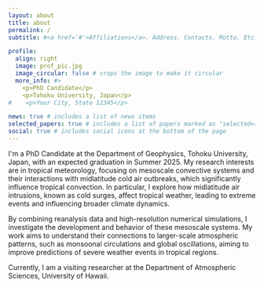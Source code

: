 ```yaml
---
layout: about
title: about
permalink: /
subtitle: #<a href='#'>Affiliations</a>. Address. Contacts. Motto. Etc.

profile:
  align: right
  image: prof_pic.jpg
  image_circular: false # crops the image to make it circular
  more_info: #>
    <p>PhD Candidate</p>
    <p>Tohoku University, Japan</p>
#    <p>Your City, State 12345</p>

news: true # includes a list of news items
selected_papers: true # includes a list of papers marked as "selected={true}"
social: true # includes social icons at the bottom of the page
---
```


I'm a PhD Candidate at the Department of Geophysics, Tohoku University, Japan, with an expected graduation in Summer 2025. My research interests are in tropical meteorology, focusing on mesoscale convective systems and their interactions with midlatitude cold air outbreaks, which significantly influence tropical convection. In particular, I explore how midlatitude air intrusions, known as cold surges, affect tropical weather, leading to extreme events and influencing broader climate dynamics.

By combining reanalysis data and high-resolution numerical simulations, I investigate the development and behavior of these mesoscale systems. My work aims to understand their connections to larger-scale atmospheric patterns, such as monsoonal circulations and global oscillations, aiming to improve predictions of severe weather events in tropical regions.

Currently, I am a visiting researcher at the Department of Atmospheric Sciences, University of Hawaii.
